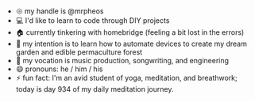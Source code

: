 - 𑁍 my handle is @mrpheos
- 💻 I'd like to learn to code through DIY projects
- 🏠 currently tinkering with homebridge (feeling a bit lost in the errors)
- 🌳 my intention is to learn how to automate devices to create my dream garden and edible permaculture forest
- 🎹 my vocation is music production, songwriting, and engineering
- 😄 pronouns: he / him / his
- ⚡ fun fact: I'm an avid student of yoga, meditation, and breathwork; today is day 934 of my daily meditation journey.

<!---
mrpheos/mrpheos is a ✨ special ✨ repository because its `README.md` (this file) appears on your GitHub profile.
You can click the Preview link to take a look at your changes.
--->
